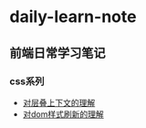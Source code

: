 # daily-learn-note
## 前端日常学习笔记
### css系列
- [对层叠上下文的理解](css/对层叠上下文的理解.md)
- [对dom样式刷新的理解](css/对dom样式刷新的理解.md)
